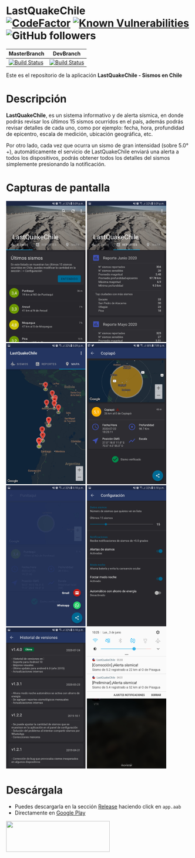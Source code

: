 # LastQuakeChile <br/> [![CodeFactor](https://www.codefactor.io/repository/github/figonzal1/lastquakechile/badge)](https://www.codefactor.io/repository/github/figonzal1/lastquakechile) [![Known Vulnerabilities](https://snyk.io/test/github/figonzal1/LastQuakeChile/badge.svg)](https://snyk.io/test/github/figonzal1/LastQuakeChile) ![GitHub followers](https://img.shields.io/badge/HH-119.75%20[hr]-blueviolet)

| MasterBranch | DevBranch |
|--------|------------|
|[![Build Status](https://travis-ci.com/figonzal1/LastQuakeChile.svg?branch=master)](https://travis-ci.com/figonzal1/LastQuakeChile)|[![Build Status](https://travis-ci.com/figonzal1/LastQuakeChile.svg?branch=development)](https://travis-ci.com/figonzal1/LastQuakeChile)|

Este es el repositorio de la aplicación **LastQuakeChile - Sismos en Chile**

# Descripción

**LastQuakeChile**, es un sistema informativo y de alerta sísmica, en donde podrás revisar los últimos 15 sismos ocurridos en el país, además podrás revisar detalles de cada uno, como por ejemplo: fecha, hora, profundidad de epicentro, escala de medición, ubicación geográfica, etc.

Por otro lado, cada vez que ocurra un sismo de gran intensidad (sobre 5.0°+), automáticamente el servicio de LastQuakeChile enviará una alerta a todos los dispositivos, podrás obtener todos los detalles del sismos simplemente presionando la notificación.

# Capturas de pantalla
<img src="https://github.com/figonzal1/LastQuakeChile/blob/development/screenshots/Screenshot_20200723-170943.jpg" width="216" height="384"> <img src="https://github.com/figonzal1/LastQuakeChile/blob/development/screenshots/Screenshot_20200723-170953.jpg" width="216" height="384"> <img src="https://github.com/figonzal1/LastQuakeChile/blob/development/screenshots/Screenshot_20200723-170959.jpg" width="216" height="384"> <img src="https://github.com/figonzal1/LastQuakeChile/blob/development/screenshots/Screenshot_20200722-190930.jpg" width="216" height="384"> <img src="https://github.com/figonzal1/LastQuakeChile/blob/development/screenshots/Screenshot_20200723-171036.jpg" width="216" height="384"> <img src="https://github.com/figonzal1/LastQuakeChile/blob/development/screenshots/Screenshot_20200723-171011.jpg" width="216" height="384"> <img src="https://github.com/figonzal1/LastQuakeChile/blob/development/screenshots/Screenshot_20200723-171005.jpg" width="216" height="384"> <img src="https://github.com/figonzal1/LastQuakeChile/blob/development/screenshots/Screenshot_20190603-10254.jpg" width="216" height="384">

# Descárgala
* Puedes descargarla en la sección [Release](https://github.com/figonzal1/LastQuakeChile/releases) haciendo click en `app.aab`
* Directamente en [Google Play](https://play.google.com/store/apps/details?id=cl.figonzal.lastquakechile)

<a href="https://play.google.com/store/apps/details?id=cl.figonzal.lastquakechile" target="_blank"><img src="https://drive.google.com/uc?export=download&id=1c-VbbEiDdBR7fos-6TZ_-HxFHxXoarlw" width="282" height="84"></a>
